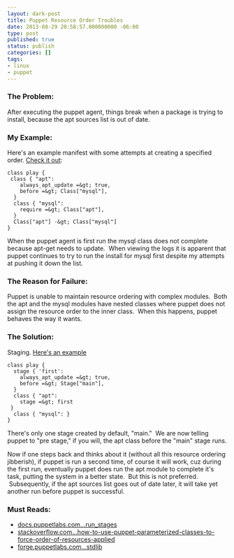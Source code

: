 ```yaml
---
layout: dark-post
title: Puppet Resource Order Troubles
date: 2013-08-29 20:58:57.000000000 -06:00
type: post
published: true
status: publish
categories: []
tags:
- linux
- puppet
---
```

### The Problem:

After executing the puppet agent, things break when a package is trying to install, because the apt sources list is out of date.

### My Example:

Here's an example manifest with some attempts at creating a specified order. [Check it out](https://gist.github.com/jtslear/6373146):

```
class play {
 class { "apt":
    always_apt_update =&gt; true,
    before =&gt; Class["mysql"],
  }
  class { "mysql":
    require =&gt; Class["apt"],
  }
  Class["apt"] -&gt; Class["mysql"]
}
```

When the puppet agent is first run the mysql class does not complete because apt-get needs to update.  When viewing the logs it is apparent that puppet continues to try to run the install for mysql first despite my attempts at pushing it down the list.

### The Reason for Failure:

Puppet is unable to maintain resource ordering with complex modules.  Both the apt and the mysql modules have nested classes where puppet does not assign the resource order to the inner class.  When this happens, puppet behaves the way it wants.

### The Solution:

Staging. [Here's an example](https://gist.github.com/jtslear/6385030)

```
class play {
  stage { 'first':
    always_apt_update =&gt; true,
    before =&gt; Stage["main"],
  }
  class { "apt":
    stage =&gt; first
 }
  class { "mysql": }
}
```

There's only one stage created by default, "main."  We are now telling puppet to "pre stage," if you will, the apt class before the "main" stage runs.

Now if one steps back and thinks about it (without all this resource ordering jibberish), if puppet is run a second time, of course it will work, cuz during the first run, eventually puppet does run the apt module to complete it's task, putting the system in a better state.  But this is not preferred.  Subsequently, if the apt sources list goes out of date later, it will take yet another run before puppet is successful.

### Must Reads:

* [docs.puppetlabs.com...run_stages](http://docs.puppetlabs.com/puppet/3/reference/lang_run_stages.html)
* [stackoverflow.com...how-to-use-puppet-parameterized-classes-to-force-order-of-resources-applied](http://stackoverflow.com/questions/11675102/how-to-use-puppet-parameterized-classes-to-force-order-of-resources-applied)
* [forge.puppetlabs.com...stdlib](http://forge.puppetlabs.com/puppetlabs/stdlib)
